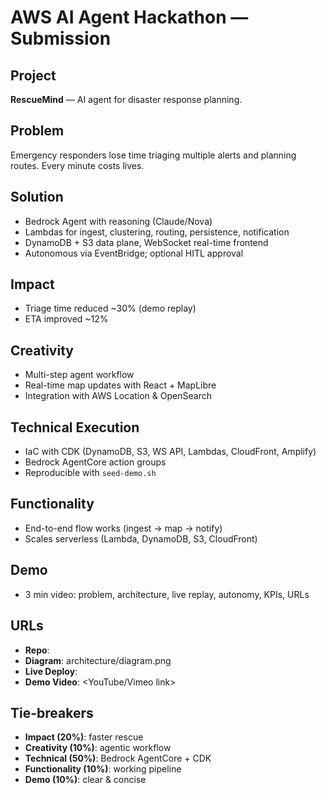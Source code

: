 # AWS AI Agent Hackathon — Submission


## Project
**RescueMind** — AI agent for disaster response planning.


## Problem
Emergency responders lose time triaging multiple alerts and planning routes. Every minute costs lives.


## Solution
- Bedrock Agent with reasoning (Claude/Nova)
- Lambdas for ingest, clustering, routing, persistence, notification
- DynamoDB + S3 data plane, WebSocket real-time frontend
- Autonomous via EventBridge; optional HITL approval


## Impact
- Triage time reduced ~30% (demo replay)
- ETA improved ~12%


## Creativity
- Multi-step agent workflow
- Real-time map updates with React + MapLibre
- Integration with AWS Location & OpenSearch


## Technical Execution
- IaC with CDK (DynamoDB, S3, WS API, Lambdas, CloudFront, Amplify)
- Bedrock AgentCore action groups
- Reproducible with `seed-demo.sh`


## Functionality
- End-to-end flow works (ingest → map → notify)
- Scales serverless (Lambda, DynamoDB, S3, CloudFront)


## Demo
- 3 min video: problem, architecture, live replay, autonomy, KPIs, URLs


## URLs
- **Repo**: <link>
- **Diagram**: architecture/diagram.png
- **Live Deploy**: <CloudFront or Amplify URL>
- **Demo Video**: <YouTube/Vimeo link>


## Tie-breakers
- **Impact (20%)**: faster rescue
- **Creativity (10%)**: agentic workflow
- **Technical (50%)**: Bedrock AgentCore + CDK
- **Functionality (10%)**: working pipeline
- **Demo (10%)**: clear & concise